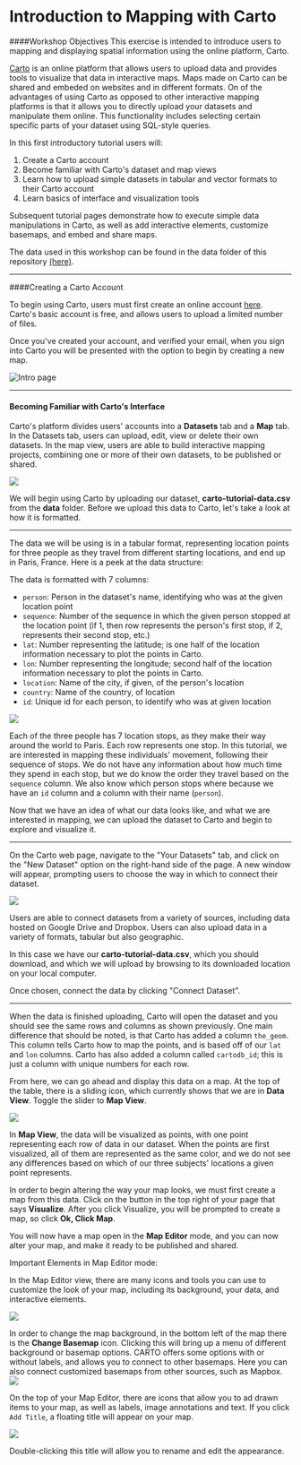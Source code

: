 # Introduction to Mapping with Carto 

####Workshop Objectives 
This exercise is intended to introduce users to mapping and displaying spatial information using the online platform, Carto. 

[Carto](https://carto.com) is an online platform that allows users to upload data and provides tools to visualize that data in interactive maps. Maps made on Carto can be shared and embeded on websites and in different formats. On of the advantages of using Carto as opposed to other interactive mapping platforms is that it allows you to directly upload your datasets and manipulate them online. This functionality includes selecting certain specific parts of your dataset using SQL-style queries. 

In this first introductory tutorial users will:

1. Create a Carto account
1. Become familiar with Carto's dataset and map views
1. Learn how to upload simple datasets in tabular and vector formats to their Carto account
1. Learn basics of interface and visualization tools 


Subsequent tutorial pages demonstrate how to execute simple data manipulations in Carto, as well as add interactive elements, customize basemaps, and embed and share maps.

The data used in this workshop can be found in the data folder of this repository [(here)](https://github.com/barnarderc/carto-tutorial/tree/master/data). 

- - - -
####Creating a Carto Account

To begin using Carto, users must first create an online account [here](https://carto.com/signup). Carto's basic account is free, and allows users to upload a limited number of files. 

Once you've created your account, and verified your email, when you sign into Carto you will be presented with the option to begin by creating a new map. 

![Intro page](https://github.com/barnarderc/carto-tutorial/blob/master/images/create-account.JPG?raw=true)

- - - 

#### Becoming Familiar with Carto's Interface 

Carto's platform divides users' accounts into a **Datasets** tab and a **Map** tab. In the Datasets tab, users can upload, edit, view or delete their own datasets. In the map view, users are able to build interactive mapping projects, combining one or more of their own datasets, to be published or shared. 

![](https://github.com/barnarderc/carto-tutorial/blob/master/images/map-datasets-view.JPG?raw=true)

We will begin using Carto by uploading our dataset, **carto-tutorial-data.csv** from the **data** folder. Before we upload this data to Carto, let's take a look at how it is formatted. 

- - - 

The data we will be using is in a tabular format, representing location points for three people as they travel from different starting locations, and end up in Paris, France. Here is a peek at the data structure: 


The data is formatted with 7 columns:
-	`person`: Person in the dataset's name, identifying who was at the given location point
-	`sequence`: Number of the sequence in which the given person stopped at the location point (if 1, then row represents the person's first stop, if 2, represents their second stop, etc.)
-	`lat`: Number representing the latitude; is one half of the location information necessary to plot the points in Carto. 
-	`lon`: Number representing the longitude; second half of the location information necessary to plot the points in Carto. 
-	`location`: Name of the city, if given, of the person's location
-	`country`: Name of the country, of location
-	`id`: Unique id for each person, to identify who was at given location


![](https://github.com/barnarderc/carto-tutorial/blob/master/images/data-descrip.JPG?raw=true)


Each of the three people has 7 location stops, as they make their way around the world to Paris. Each row represents one stop. In this tutorial, we are interested in mapping these individuals' movement, following their sequence of stops. We do not have any information about how much time they spend in each stop, but we do know the order they travel based on the `sequence` column. We also know which person stops where because we have an `id` column and a column with their name (`person`). 

Now that we have an idea of what our data looks like, and what we are interested in mapping, we can upload the dataset to Carto and begin to explore and visualize it.

- - - 

On the Carto web page, navigate to the "Your Datasets" tab, and click on the "New Dataset" option on the right-hand side of the page. A new window will appear, prompting users to choose the way in which to connect their dataset. 

![](https://github.com/barnarderc/carto-tutorial/blob/master/images/carto-upload-dataset.JPG?raw=true)

Users are able to connect datasets from a variety of sources, including data hosted on Google Drive and Dropbox. Users can also upload data in a variety of formats, tabular but also geographic.

In this case we have our **carto-tutorial-data.csv**, which you should download, and which we will upload by browsing to its downloaded location on your local computer.

Once chosen, connect the data by clicking "Connect Dataset".

- - -

When the data is finished uploading, Carto will open the dataset and you should see the same rows and columns as shown previously. One main difference that should be noted, is that Carto has added a column `the_geom`. This column tells Carto how to map the points, and is based off of our `lat` and `lon` columns. Carto has also added a column called `cartodb_id`; this is just a column with unique numbers for each row.

From here, we can go ahead and display this data on a map. At the top of the table, there is a sliding icon, which currently shows that we are in **Data View**. Toggle the slider to **Map View**. 

![](https://github.com/barnarderc/carto-tutorial/blob/master/images/map-view-1.JPG?raw=true)


In **Map View**, the data will be visualized as points, with one point representing each row of data in our dataset. When the points are first visualized, all of them are represented as the same color, and we do not see any differences based on which of our three subjects' locations a given point represents.

In order to begin altering the way your map looks, we must first create a map from this data. Click on the button in the top right of your page that says **Visualize**. After you click Visualize, you will be prompted to create a map, so click **Ok, Click Map**. 

You will now have a map open in the **Map Editor** mode, and you can now alter your map, and make it ready to be published and shared.

Important Elements in Map Editor mode:

In the Map Editor view, there are many icons and tools you can use to customize the look of your map, including its background, your data, and interactive elements. 


![](https://github.com/barnarderc/carto-tutorial/blob/master/images/basemap-elements-2.JPG?raw=true)

In order to change the map background, in the bottom left of the map there is the **Change Basemap** icon. Clicking this will bring up a menu of different background or basemap options. CARTO offers some options with or without labels, and allows you to connect to other basemaps. Here you can also connect customized basemaps from other sources, such as Mapbox. 
![](https://github.com/barnarderc/carto-tutorial/blob/master/images/basemap-elements.JPG?raw=true)

On the top of your Map Editor, there are icons that allow you to ad drawn items to your map, as well as labels, image annotations and text. If you click `Add Title`, a floating title will appear on your map. 


![](https://github.com/barnarderc/carto-tutorial/blob/master/images/map-title.JPG?raw=true)

Double-clicking this title will allow you to rename and edit the appearance.





